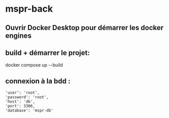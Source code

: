 # mspr-back



## Ouvrir Docker Desktop pour démarrer les docker engines

## build + démarrer le projet:

docker compose up --build

## connexion à la bdd :

    'user': 'root',
    'password': 'root',
    'host': 'db',
    'port': 3306,
    'database': 'mspr-db'
